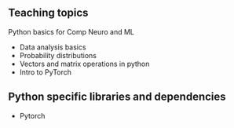 ## Teaching topics

Python basics for Comp Neuro and ML
- Data analysis basics
- Probability distributions
- Vectors and matrix operations in python
- Intro to PyTorch


## Python specific libraries and dependencies
- Pytorch
